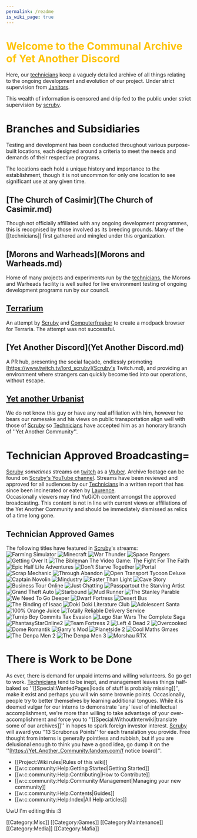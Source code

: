 ```yaml
---
permalink: /readme
is_wiki_page: true
---
```

# <span style="color:#FFC300;">Welcome to the Communal Archive of Yet Another Discord
Here, our [technicians](technicians.md) keep a vaguely detailed archive of all things relating to the ongoing development and evolution of our project. Under strict supervision from [Janitors](Janitors.md).

This wealth of information is censored and drip fed to the public under strict supervision by [scruby](scruby.md).

# <!--<span style="color:#FFC300;">-->Branches and Subsidiaries
Testing and development has been conducted throughout various purpose-built locations, each designed around a criteria to meet the needs and demands of their respective programs.

The locations each hold a unique history and importance to the establishment, though it is not uncommon for only one location to see significant use at any given time.

## [The Church of Casimir](The Church of Casimir.md)
Though not officially affiliated with any ongoing development programmes, this is recognised by those involved as its breeding grounds. Many of the [[technicians]] first gathered and mingled under this organization.
## [Morons and Warheads](Morons and Warheads.md)
Home of many projects and experiments run by the [technicians](technicians.md), the Morons and Warheads facility is well suited for live environment testing of ongoing development programs run by our council.
## [Terrarium](Terrarium.md)
An attempt by [Scruby](scruby.md) and [Computerfreaker](Computerfreaker.md) to create a modpack browser for Terraria. The attempt was not successful.
## [Yet Another Discord](Yet Another Discord.md)
A PR hub, presenting the social façade, endlessly promoting [https://www.twitch.tv/lord_scruby](Scruby's Twitch.md), and providing an environment where strangers can quickly become tied into our operations, without escape.
## [Yet another Urbanist](https://www.youtube.com/c/YetAnotherUrbanist)
We do not know this guy or have any real affiliation with him, however he bears our namesake and his views on public transportation align well with those of [Scruby](scruby.md) so [Technicians](technicians.md) have accepted him as an honorary branch of ''Yet Another Community''.

# Technician Approved Broadcasting=
[Scruby](scruby.md) *sometimes* streams on [twitch](https://clips.twitch.tv/WealthyCrepuscularClamBleedPurple-IACOBj1Z6QyG_lfb) as a [Vtuber](vtuber.md). Archive footage can be found on [Scruby's YouTube channel](https://www.youtube.com/channel/UCXINzNbepI3vT29GBLpTJRQ). Streams have been reviewed and approved for all audiences by our [Technicians](technicians.md) in a written report that has since been incinerated or eaten by [Laurence](Laurence.md).
<br />Occasionally viewers may find YuGiOh content amongst the approved broadcasting. This content is not in line with current views or affiliations of the Yet Another Community and should be immediately dismissed as relics of a time long gone.

## Technician Approved Games
The following titles have featured in [Scruby](scruby.md)'s streams:<br/>
<gallery  position="centre" captionalign="right" navigation="true" width="144" spacing="small">
![Farming Simulator](assets/YAD/Thumbnails/Games/FarmingSim.jpg)
![Minecraft](assets/YAD/Thumbnails/Games/Minecraft.jpg)
![War Thunder](assets/YAD/Thumbnails/Games/WarThunderr.jpg)
![Space Rangers](assets/YAD/Thumbnails/Games/SpaceRangers.jpg)
![Getting Over It](assets/YAD/Thumbnails/Games/GOIWBF.jpg)
![The Bibleman The Video Game: The Fight For The Faith](assets/YAD/Thumbnails/Games/Bibleman-video-game.jpg)
![Epic Half Life Adventures](assets/YAD/Thumbnails/Games/HalfLife.jpg)
![Don't Starve Together](assets/YAD/Thumbnails/Games/DontStarveTogether.jpg)
![Portal](assets/YAD/Thumbnails/Games/Portal.jpg)
![Scrap Mechanic](assets/YAD/Thumbnails/Games/Scrap.jpg)
![Through Abandon](assets/YAD/Thumbnails/Games/Abandon.jpg)
![Open Transport Tycoon Deluxe](assets/YAD/Thumbnails/Games/OTTD.jpg)
![Captain Novolin](assets/YAD/Thumbnails/Games/Novolin.jpg)
![Mindustry](assets/YAD/Thumbnails/Games/Mindustry.jpg)
![Faster Than Light](assets/YAD/Thumbnails/Games/FTL.jpg)
![Cave Story](assets/YAD/Thumbnails/Games/CaveStory.jpg)
![Business Tour Online](assets/YAD/Thumbnails/Games/BusinessTour.jpg)
![Just Chatting](assets/YAD/Thumbnails/Games/JustChatting.jpg)
![Passpartout the Starving Artist](assets/YAD/Thumbnails/Games/Passpartout,jpg.jpg)
![Grand Theft Auto](assets/YAD/Thumbnails/Games/GTA.jpg)
![Starbound](assets/YAD/Thumbnails/Games/Starbound.jpg)
![Mud Runner](assets/YAD/Thumbnails/Games/MudRunner.jpg)
![The Stanley Parable](assets/YAD/Thumbnails/Games/Stanley.jpg)
![We Need To Go Deeper](assets/YAD/Thumbnails/Games/Deeper.jpg)
![Dwarf Fortress](assets/YAD/Thumbnails/Games/DF.jpg)
![Desert Bus](assets/YAD/Thumbnails/Games/DesertBus.jpg)
![The Binding of Isaac](assets/YAD/Thumbnails/Games/Binding.jpg)
![Doki Doki Literature Club](assets/YAD/Thumbnails/Games/DokiDoki.jpg)
![Adolescent Santa](assets/YAD/Thumbnails/Games/AdolescentSanta.jpg)
![100% Orange Juice](assets/YAD/Thumbnails/Games/100OJ.jpg)
![Totally Reliable Delivery Service](assets/YAD/Thumbnails/Games/TRDS.jpg)
![Turnip Boy Commits Tax Evasion](assets/YAD/Thumbnails/Games/Turnip.jpg)
![Lego Star Wars The Complete Saga](assets/YAD/Thumbnails/Games/CompleteSaga.jpg)
![PhantasyStarOnline2](assets/YAD/Thumbnails/Games/PSO2NG.jpg)
![Team Fortress 2](assets/YAD/Thumbnails/Games/TF2.jpg)
![Left 4 Dead 2](assets/YAD/Thumbnails/Games/L4D2.jpg)
![Overcooked](assets/YAD/Thumbnails/Games/Overcooked.jpg)
![Dome Romantik](assets/YAD/Thumbnails/Games/DR.jpg)
![Garry's Mod](assets/YAD/Thumbnails/Games/GMod.jpg)
![Planetside 2](assets/YAD/Thumbnails/Games/PS2.jpg)
![Cool Maths Gmaes](assets/YAD/Thumbnails/Games/CoolMaths.jpg)
![The Denpa Men 2](assets/YAD/Thumbnails/Games/TDM2.jpg)
![The Denpa Men 3](assets/YAD/Thumbnails/Games/TDM3.jpg)
![Morshau RTX](assets/YAD/Thumbnails/Games/Morshau.jpg)
</gallery><br/>

# There is Work to be Done
As ever, there is demand for unpaid interns and willing volunteers. So go get to work.
[Technicians](technicians.md) tend to be inept, and management leaves things half-baked so ''[[Special:WantedPages|loads of stuff is probably missing]]'', make it exist and perhaps you will win some brownie points.
Occasionally, people try to better themselves by learning additional tongues. While it is deemed vulgar for our interns to demonstrate 'any' level of intellectual accomplishment, we're more than willing to take advantage of your over-accomplishment and force you to ''[[Special:WithoutInterwiki|translate some of our archives]]'' in hopes to spark foreign investor interest. [Scruby](scruby.md) will award you ''13 Scrubonus Points'' for each translation you provide.
Free thought from interns is generally pointless and rubbish, but if you are delusional enough to think you have a good idea, go dump it on the ''[https://Yet_Another_Community.fandom.com/f notice board]''.

* [[Project:Wiki rules|Rules of this wiki]]
* [[w:c:community:Help:Getting Started|Getting Started]]
* [[w:c:community:Help:Contributing|How to Contribute]]
* [[w:c:community:Help:Community Management|Managing your new community]]
* [[w:c:community:Help:Contents|Guides]]
* [[w:c:community:Help:Index|All Help articles]]



UwU I'm editing this :3<mainpage-endcolumn />


<mainpage-endcolumn />
[[Category:Misc]]
[[Category:Games]]
[[Category:Maintenance]]
[[Category:Media]]
[[Category:Mafia]]
